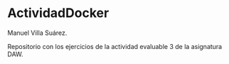 # ActividadDocker
Manuel Villa Suárez.

Repositorio con los ejercicios de la actividad evaluable 3 de la asignatura DAW.

